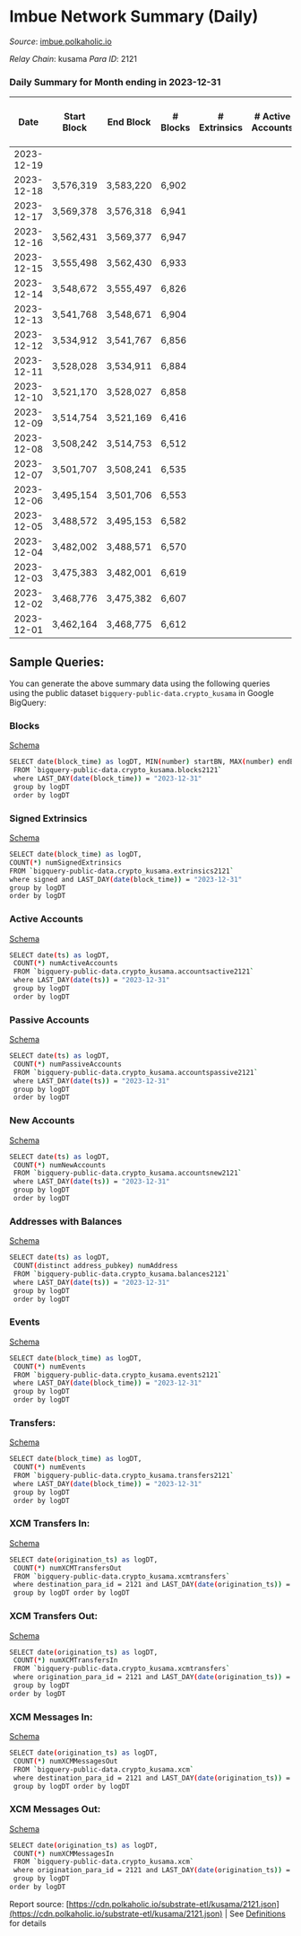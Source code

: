 # Imbue Network Summary (Daily)

_Source_: [imbue.polkaholic.io](https://imbue.polkaholic.io)

*Relay Chain*: kusama
*Para ID*: 2121



### Daily Summary for Month ending in 2023-12-31


| Date    | Start Block | End Block | # Blocks | # Extrinsics | # Active Accounts | # Passive Accounts | # New Accounts | # Addresses | # Events  | # Transfers ($USD) | # XCM Transfers In ($USD) | # XCM Transfers Out ($USD) | # XCM In | # XCM Out | Issues |
|---------|-------------|-----------|----------|--------------|-------------------|--------------------|----------------|-------------|-----------|--------------------|---------------------------|----------------------------|----------|-----------|--------|
| 2023-12-19 |  |  |  |  |  |  |  |  |  |   |   |   |  |  |  |
| 2023-12-18 | 3,576,319 | 3,583,220 | 6,902 |  |  |  |  |  |  |   |   |   |  |  |  |
| 2023-12-17 | 3,569,378 | 3,576,318 | 6,941 |  |  |  |  |  |  |   |   |   |  |  |  |
| 2023-12-16 | 3,562,431 | 3,569,377 | 6,947 |  |  |  |  |  |  |   |   |   |  |  |  |
| 2023-12-15 | 3,555,498 | 3,562,430 | 6,933 |  |  |  |  |  |  |   |   |   | 2 |  |  |
| 2023-12-14 | 3,548,672 | 3,555,497 | 6,826 |  |  |  |  |  |  |   |   |   |  |  |  |
| 2023-12-13 | 3,541,768 | 3,548,671 | 6,904 |  |  |  |  |  |  |   |   |   |  |  |  |
| 2023-12-12 | 3,534,912 | 3,541,767 | 6,856 |  |  |  |  |  |  |   |   |   |  |  |  |
| 2023-12-11 | 3,528,028 | 3,534,911 | 6,884 |  |  |  |  |  |  |   |   |   | 1 |  |  |
| 2023-12-10 | 3,521,170 | 3,528,027 | 6,858 |  |  |  |  |  |  |   |   |   |  | 1 |  |
| 2023-12-09 | 3,514,754 | 3,521,169 | 6,416 |  |  |  |  |  |  |   |   |   |  |  |  |
| 2023-12-08 | 3,508,242 | 3,514,753 | 6,512 |  |  |  |  |  | 13,407 |   |   |   |  |  |  |
| 2023-12-07 | 3,501,707 | 3,508,241 | 6,535 |  |  |  |  |  | 13,088 |   |   |   |  |  |  |
| 2023-12-06 | 3,495,154 | 3,501,706 | 6,553 |  |  |  |  |  | 13,230 |   |   |   |  |  |  |
| 2023-12-05 | 3,488,572 | 3,495,153 | 6,582 |  |  |  |  |  | 13,167 |   |   |   |  |  |  |
| 2023-12-04 | 3,482,002 | 3,488,571 | 6,570 |  |  |  |  |  | 13,144 |   |   |   |  |  |  |
| 2023-12-03 | 3,475,383 | 3,482,001 | 6,619 |  |  |  |  |  | 13,242 |   |   |   |  |  |  |
| 2023-12-02 | 3,468,776 | 3,475,382 | 6,607 |  |  |  |  |  | 13,217 |   |   |   |  |  |  |
| 2023-12-01 | 3,462,164 | 3,468,775 | 6,612 |  |  |  |  |  | 13,228 |   |   |   |  |  |  |

## Sample Queries:
You can generate the above summary data using the following queries using the public dataset `bigquery-public-data.crypto_kusama` in Google BigQuery:


### Blocks 

[Schema](https://github.com/colorfulnotion/substrate-etl/blob/main/schema/blocks.json)

```bash
SELECT date(block_time) as logDT, MIN(number) startBN, MAX(number) endBN, COUNT(*) numBlocks 
 FROM `bigquery-public-data.crypto_kusama.blocks2121`  
 where LAST_DAY(date(block_time)) = "2023-12-31" 
 group by logDT 
 order by logDT
```

### Signed Extrinsics 

[Schema](https://github.com/colorfulnotion/substrate-etl/blob/main/schema/extrinsics.json)

```bash
SELECT date(block_time) as logDT, 
COUNT(*) numSignedExtrinsics 
FROM `bigquery-public-data.crypto_kusama.extrinsics2121`  
where signed and LAST_DAY(date(block_time)) = "2023-12-31" 
group by logDT 
order by logDT
```

### Active Accounts 

[Schema](https://github.com/colorfulnotion/substrate-etl/blob/main/schema/accountsactive.json)

```bash
SELECT date(ts) as logDT, 
 COUNT(*) numActiveAccounts 
 FROM `bigquery-public-data.crypto_kusama.accountsactive2121` 
 where LAST_DAY(date(ts)) = "2023-12-31" 
 group by logDT 
 order by logDT
```

### Passive Accounts 

[Schema](https://github.com/colorfulnotion/substrate-etl/blob/main/schema/accountspassive.json)

```bash
SELECT date(ts) as logDT, 
 COUNT(*) numPassiveAccounts 
 FROM `bigquery-public-data.crypto_kusama.accountspassive2121` 
 where LAST_DAY(date(ts)) = "2023-12-31" 
 group by logDT 
 order by logDT
```

### New Accounts 

[Schema](https://github.com/colorfulnotion/substrate-etl/blob/main/schema/accountsnew.json)

```bash
SELECT date(ts) as logDT, 
 COUNT(*) numNewAccounts 
 FROM `bigquery-public-data.crypto_kusama.accountsnew2121` 
 where LAST_DAY(date(ts)) = "2023-12-31" 
 group by logDT
 order by logDT
```

### Addresses with Balances 

[Schema](https://github.com/colorfulnotion/substrate-etl/blob/main/schema/balances.json)

```bash
SELECT date(ts) as logDT,
 COUNT(distinct address_pubkey) numAddress 
 FROM `bigquery-public-data.crypto_kusama.balances2121` 
 where LAST_DAY(date(ts)) = "2023-12-31" 
 group by logDT 
 order by logDT
```

### Events 

[Schema](https://github.com/colorfulnotion/substrate-etl/blob/main/schema/events.json)

```bash
SELECT date(block_time) as logDT, 
 COUNT(*) numEvents 
 FROM `bigquery-public-data.crypto_kusama.events2121` 
 where LAST_DAY(date(block_time)) = "2023-12-31" 
 group by logDT 
 order by logDT
```

### Transfers:

[Schema](https://github.com/colorfulnotion/substrate-etl/blob/main/schema/transfers.json)

```bash
SELECT date(block_time) as logDT, 
 COUNT(*) numEvents 
 FROM `bigquery-public-data.crypto_kusama.transfers2121` 
 where LAST_DAY(date(block_time)) = "2023-12-31" 
 group by logDT 
 order by logDT
```

### XCM Transfers In: 

[Schema](https://github.com/colorfulnotion/substrate-etl/blob/main/schema/xcmtransfers.json)

```bash
SELECT date(origination_ts) as logDT, 
 COUNT(*) numXCMTransfersOut 
 FROM `bigquery-public-data.crypto_kusama.xcmtransfers` 
 where destination_para_id = 2121 and LAST_DAY(date(origination_ts)) = "2023-12-31" 
 group by logDT order by logDT
```

### XCM Transfers Out: 

[Schema](https://github.com/colorfulnotion/substrate-etl/blob/main/schema/xcmtransfers.json)

```bash
SELECT date(origination_ts) as logDT, 
 COUNT(*) numXCMTransfersIn 
 FROM `bigquery-public-data.crypto_kusama.xcmtransfers` 
 where origination_para_id = 2121 and LAST_DAY(date(origination_ts)) = "2023-12-31" 
 group by logDT 
order by logDT
```

### XCM Messages In: 

[Schema](https://github.com/colorfulnotion/substrate-etl/blob/main/schema/xcm.json)

```bash
SELECT date(origination_ts) as logDT, 
 COUNT(*) numXCMMessagesOut 
 FROM `bigquery-public-data.crypto_kusama.xcm` 
 where destination_para_id = 2121 and LAST_DAY(date(origination_ts)) = "2023-12-31" 
 group by logDT order by logDT
```

### XCM Messages Out: 

[Schema](https://github.com/colorfulnotion/substrate-etl/blob/main/schema/xcm.json)

```bash
SELECT date(origination_ts) as logDT, 
 COUNT(*) numXCMMessagesIn 
 FROM `bigquery-public-data.crypto_kusama.xcm` 
 where origination_para_id = 2121 and LAST_DAY(date(origination_ts)) = "2023-12-31" 
 group by logDT 
order by logDT
```


Report source: [https://cdn.polkaholic.io/substrate-etl/kusama/2121.json](https://cdn.polkaholic.io/substrate-etl/kusama/2121.json) | See [Definitions](/DEFINITIONS.md) for details
